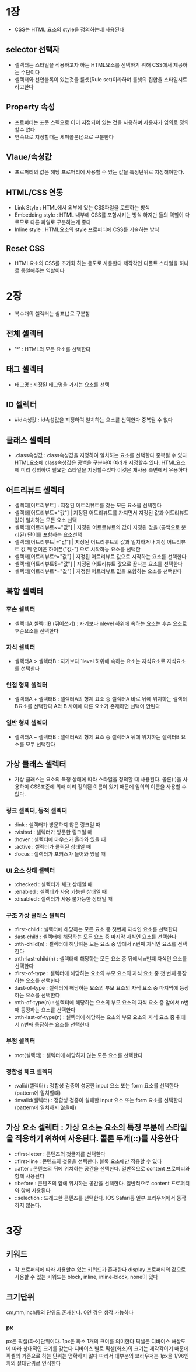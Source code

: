 # 1장
- CSS는 HTML 요소의 style을 정의하는데 사용된다
## selector 선택자
- 셀렉터는 스타일을 적용하고자 하는 HTML요소를 선택하기 위해 CSS에서 제공하는 수단이다
- 셀렉터와 선언블록이 있는것을 룰셋(Rule set)이라하며 룰셋의 집합을 스타일시트라고한다
## Property 속성
- 프로퍼티는 표준 스펙으로 이미 지정되어 있는 것을 사용하며 사용자가 임의로 정의할수 없다
- 연속으로 지정할때는 세미콜론(;)으로 구분한다
## Vlaue/속성값
- 프로퍼티의 값은 해당 프로퍼티에 사용할 수 있는 값을 특정단위로 지정해야한다.
## HTML/CSS 연동
- Link Style : HTML에서 외부에 있는 CSS파일을 로드하는 방식
- Embedding style : HTML 내부에 CSS를 포함시키는 방식 하지만 둘의 역할이 다르므로 다른 파일로 구분하는게 좋다
- Inline style : HTML요소의 style 프로퍼티에 CSS를 기술하는 방식
## Reset CSS
- HTML요소의 CSS를 초기화 하는 용도로 사용한다 제각각인 디폴트 스타일을 하나로 통일해주는 역할이다


# 2장
- 복수개의 셀렉터는 쉼표(,)로 구분함
## 전체 셀렉터
- '*' : HTML의 모든 요소를 선택한다
## 태그 셀렉터 
- 태그명 : 지정된 태그명을 가지는 요소를 선택
## ID 셀렉터 
- #id속성값 : id속성값을 지정하여 일치하는 요소를 선택한다 중복될 수 없다
## 클래스 셀렉터 
- .class속성값 : class속성값을 지정하여 일치하는 요소를 선택한다 중복될 수 있다
  HTML요소에 class속성값은 공백을 구분하여 여러개 지정할수 있다. HTML요소에 미리 정의하여 필요한 스타일을 지정할수있다
  이것은 재사용 측면에서 유용하다

## 어트리뷰트 셀렉터 
- 셀렉터[어트리뷰트] : 지정된 어트리뷰트를 갖는 모든 요소을 선택한다
- 셀렉터[어트리뷰트="값"] | 지정된 어트리뷰트를 가지면서 지정된 값과 
  어트리뷰트 값이 일치하는 모든 요소 선택
- 셀렉터[어트리뷰트~="값"] | 지정된 어트르뷰트의 값이 지정된 값을 (공백으로 분리된)
  단어를 포함하는 요소선택
- 셀렉터[어트리뷰트|="값"] | 지정된 어트리뷰트의 값과 일치하거나 
 지정 어트리뷰트 값 뒤 연이은 하이픈("값-") 으로 시작하능 요소를 선택한
- 셀렉터[어트리뷰트^="값"] | 지정된 어트리뷰트 값으로 시작하는 요소를 선택한다
- 셀렉터[어트리뷰트$="값"] | 지정된 어트리뷰트 값으로 끝나는 요소를 선택한다
- 셀렉터[어트리뷰트*="값"] | 지정된 어트리뷰트 값을 포함하는 요소를 선택한다

## 복합 셀렉터
### 후손 셀렉터 
- 셀렉터A 셀렉터B (뛰어쓰기) : 자기보다 nlevel 하위에 속하는 요소는 후손 요소로 후손요소를 선택한다
### 자식 셀렉터 
- 셀렉터A > 셀렉터B : 자기보다 1level 하위에 속하는 요소는 자식요소로 자식요소를 선택한다
### 인접 형제 셀렉터 
- 셀렉터A + 셀렉터B : 셀렉터A의 형제 요소 중 셀렉터A 바로 뒤에 위치하는 셀렉터 B요소를 선택한다
  A와 B 사이에 다른 요소가 존재하면 선택이 안된다
### 일반 형제 셀렉터 
- 셀렉터A ~ 셀렉터B : 셀렉터A의 형제 요소 중 셀렉터A 뒤에 위치하는 셀렉터B 요소를 모두 선택한다

## 가상 클래스 셀렉터 
- 가상 클래스는 요소의 특정 상태에 따라 스타일을 정의할 때 사용된다. 
  콜론(:)을 사용하며 CSS표준에 의해 미리 정의된 이름이 있기 때문에 임의의 이름을 사용할 수 없다.
### 링크 셀렉터, 동적 셀렉터
- :link : 셀렉터가 방문하지 않은 링크일 때
- :visited : 셀렉터가 방문한 링크일 때
- :hover : 셀렉터에 마우스가 올라와 있을 때
- :active : 셀렉터가 클릭된 상태일 때
- :focus : 셀렉터가 포커스가 들어와 있을 때
### UI 요소 상태 셀렉터
- :checked : 셀렉터가 체크 상태일 때
- :enabled : 셀렉터가 사용 가능한 상태일 때
- :disabled : 셀렉터가 사용 불가능한 상태일 때
### 구조 가상 클래스 셀렉터
- :first-child : 셀렉터에 해당하는 모든 요소 중 첫번째 자식인 요소를 선택한다
- :last-child : 셀렉터에 해당하는 모든 요소 중 마지막 자식인 요소를 선택한다
- :nth-child(n) : 셀렉터에 해당하는 모든 요소 중 앞에서 n번째 자식인 요소를 선택한다
- :nth-last-child(n) : 셀렉터에 해당하는 모든 요소 중 뒤에서 n번째 자식인 요소를 선택한다
- :first-of-type : 셀렉터에 해당하는 요소의 부모 요소의 자식 요소 중 첫 번째 등장하는 요소를 선택한다
- :last-of-type : 셀렉터에 해당하는 요소의 부모 요소의 자식 요소 중 마지막에 등장하는 요소를 선택한다
- :nth-of-type(n) : 셀렉터에 해당하는 요소의 부모 요소의 자식 요소 중 앞에서 n번째 등장하는 요소를 선택한다
- :nth-last-of-type(n) : 셀렉터에 해당하는 요소의 부모 요소의 자식 요소 중 뒤에서 n번째 등장하는 요소를 선택한다
### 부정 셀렉터
- :not(셀렉터) : 셀렉터에 해당하지 않는 모든 요소를 선택한다
### 정합성 체크 셀렉터
- :valid(셀렉터) : 정합성 검증이 성공한 input 요소 또는 form 요소를 선택한다 (pattern에 일치할떄)
- :invalid(셀렉터) : 정합성 검증이 실패한 input 요소 또는 form 요소를 선택한다 (pattern에 일치하지 않을때)

## 가상 요소 셀렉터 : 가상 요소는 요소의 특정 부분에 스타일을 적용하기 위하여 사용된다. 콜론 두개(::)를 사용한다
- ::first-letter : 콘텐츠의 첫글자를 선택한다
- ::first-line : 콘텐츠의 첫줄을 선택한다. 블록 요소에만 적용할 수 있다
- ::after : 콘텐츠의 뒤에 위치하는 공간을 선택한다. 일반적으로 content 프로퍼티와 함께 사용된다
- ::before : 콘텐츠의 앞에 위치하는 공간을 선택한다. 일반적으로 content 프로퍼티와 함께 사용된다
- ::selection : 드래그한 콘텐츠를 선택한다. IOS Safari등 일부 브라우저에서 동작하지 않는다.


# 3장
## 키워드
- 각 프로퍼티에 따라 사용할수 있는 키워드가 존재한다
  display 프로퍼티의 값으로 사용할 수 있는 키워드는 block, inline, inline-block, none이 있다

## 크기단위
  cm,mm,inch등의 단위도 존재한다. 0인 경우 생갹 가능하다

### px  
  px은 픽셀(화소)단위이다. 1px은 화소 1개의 크이를 의미한다
  픽셀은 디바이스 해상도에 따라 상대적인 크기를 갖는다
  디바이스 별로 픽셀(화소)의 크기는 제각각이기 때문에 픽셀의 기준으로 하는 단위는 명확하지 않다
  따라서 대부분의 브라우저는 1px을 1/96인치의 절대단위로 인식한다



